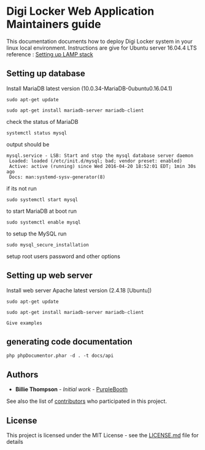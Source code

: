 # Digi Locker Web Application Maintainers guide


This documentation documents how to deploy Digi Locker system in your linux local environment. Instructions are give for Ubuntu server 16.04.4 LTS
reference : [Setting up LAMP stack](https://www.linuxbabe.com/linux-server/install-apache-mariadb-and-php7-lamp-stack-on-ubuntu-16-04-lts)

## Setting up database
Install MariaDB latest version (10.0.34-MariaDB-0ubuntu0.16.04.1)
```
sudo apt-get update 

sudo apt-get install mariadb-server mariadb-client
```

check the status of MariaDB
```
systemctl status mysql
```

output should be
```
mysql.service - LSB: Start and stop the mysql database server daemon
 Loaded: loaded (/etc/init.d/mysql; bad; vendor preset: enabled)
 Active: active (running) since Wed 2016-04-20 18:52:01 EDT; 1min 30s ago
 Docs: man:systemd-sysv-generator(8)
```

if its not run
```
sudo systemctl start mysql
```

to start MariaDB at boot run
```
sudo systemctl enable mysql
```

to setup the MySQL run
```
sudo mysql_secure_installation
```

setup root users password and other options


## Setting up web server
Install web server Apache latest version (2.4.18 [Ubuntu])
```
sudo apt-get update 

sudo apt-get install mariadb-server mariadb-client
```



```
Give examples
```


## generating code documentation

```
php phpDocumentor.phar -d . -t docs/api
```

## Authors

* **Billie Thompson** - *Initial work* - [PurpleBooth](https://github.com/PurpleBooth)

See also the list of [contributors](https://github.com/your/project/contributors) who participated in this project.

## License

This project is licensed under the MIT License - see the [LICENSE.md](LICENSE.md) file for details

